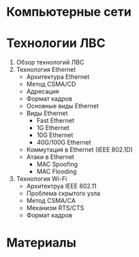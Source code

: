 # Компьютерные сети
# Технологии ЛВС

1. Обзор технологий ЛВС
1. Технология Ethernet
    * Архитектура Ethernet
    * Метод CSMA/CD
    * Адресация 
    * Формат кадров
    * Основные виды Ethernet
    * Виды Ethernet 
      * Fast Ethernet
      * 1G Ethernet
      * 10G Ethernet
      * 40G/100G Ethernet
    * Коммутация в Ethernet (IEEE 802.1D)
    * Атаки в Ethernet
      * MAC Spoofing
      * MAC Flooding
1. Технология Wi-Fi
    * Архитектруа IEEE 802.11
    * Проблема скрытого узла
    * Метод CSMA/CA
    * Механизм RTS/CTS 
    * Формат кадров
  
# Материалы
